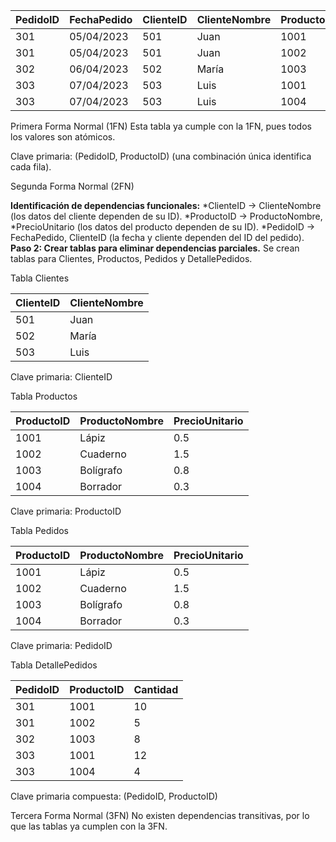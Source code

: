

| PedidoID | FechaPedido | ClienteID | ClienteNombre | ProductoID | ProductoNombre | Cantidad | PrecioUnitario |
|----------|-------------|-----------|---------------|------------|----------------|----------|----------------|
| 301      | 05/04/2023  | 501       | Juan          | 1001       | Lápiz          | 10       | 0.5            |
| 301      | 05/04/2023  | 501       | Juan          | 1002       | Cuaderno       | 5        | 1.5            |
| 302      | 06/04/2023  | 502       | María         | 1003       | Bolígrafo      | 8        | 0.8            |
| 303      | 07/04/2023  | 503       | Luis          | 1001       | Lápiz          | 12       | 0.5            |
| 303      | 07/04/2023  | 503       | Luis          | 1004       | Borrador       | 4        | 0.3            |


Primera Forma Normal (1FN)
Esta tabla ya cumple con la 1FN, pues todos los valores son atómicos.

Clave primaria: (PedidoID, ProductoID) (una combinación única identifica cada fila).

Segunda Forma Normal (2FN)

__Identificación de dependencias funcionales:__
    *ClienteID → ClienteNombre (los datos del cliente dependen de su ID).
    *ProductoID → ProductoNombre, *PrecioUnitario (los datos del producto dependen de su ID).
    *PedidoID → FechaPedido, ClienteID (la fecha y cliente dependen del ID del pedido).
__Paso 2: Crear tablas para eliminar dependencias parciales.__
Se crean tablas para Clientes, Productos, Pedidos y DetallePedidos.

Tabla Clientes

| ClienteID | ClienteNombre |
|-----------|---------------|
| 501       | Juan          |
| 502       | María         |
| 503       | Luis          |

Clave primaria: ClienteID

Tabla Productos

| ProductoID | ProductoNombre | PrecioUnitario |
|------------|----------------|----------------|
| 1001       | Lápiz          | 0.5            |
| 1002       | Cuaderno       | 1.5            |
| 1003       | Bolígrafo      | 0.8            |
| 1004       | Borrador       | 0.3            |

Clave primaria: ProductoID

Tabla Pedidos

| ProductoID | ProductoNombre | PrecioUnitario |
|------------|----------------|----------------|
| 1001       | Lápiz          | 0.5            |
| 1002       | Cuaderno       | 1.5            |
| 1003       | Bolígrafo      | 0.8            |
| 1004       | Borrador       | 0.3            |

Clave primaria: PedidoID

Tabla DetallePedidos

| PedidoID | ProductoID | Cantidad |
|----------|------------|----------|
| 301      | 1001       | 10       |
| 301      | 1002       | 5        |
| 302      | 1003       | 8        |
| 303      | 1001       | 12       |
| 303      | 1004       | 4        |

Clave primaria compuesta: (PedidoID, ProductoID)

Tercera Forma Normal (3FN)
No existen dependencias transitivas, por lo que las tablas ya cumplen con la 3FN.